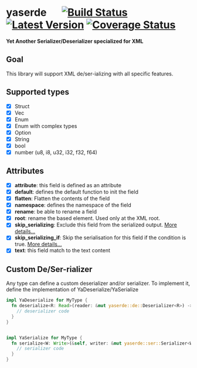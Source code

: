 # yaserde &emsp; [![Build Status]][travis] [![Latest Version]][crates.io] [![Coverage Status]][coveralls]

[Build Status]: https://travis-ci.com/media-io/yaserde.svg?branch=master
[travis]: https://travis-ci.com/media-io/yaserde
[Latest Version]: https://img.shields.io/crates/v/yaserde.svg
[crates.io]: https://crates.io/crates/yaserde

[Coverage Status]: https://coveralls.io/repos/github/media-io/yaserde/badge.svg?branch=master
[coveralls]: https://coveralls.io/github/media-io/yaserde?branch=master

**Yet Another Serializer/Deserializer specialized for XML**

## Goal
This library will support XML de/ser-ializing with all specific features.

## Supported types

- [x] Struct
- [x] Vec<AnyType>
- [x] Enum
- [x] Enum with complex types
- [x] Option
- [x] String
- [x] bool
- [x] number (u8, i8, u32, i32, f32, f64)

## Attributes

- [x] **attribute**: this field is defined as an attribute
- [x] **default**: defines the default function to init the field
- [x] **flatten**: Flatten the contents of the field
- [x] **namespace**: defines the namespace of the field
- [x] **rename**: be able to rename a field
- [x] **root**: rename the based element. Used only at the XML root.
- [x] **skip_serializing**: Exclude this field from the serialized output. [More details...](doc/skip_serializing.md)
- [x] **skip_serializing_if**: Skip the serialisation for this field if the condition is true.  [More details...](doc/skip_serializing.md)
- [x] **text**: this field match to the text content

## Custom De/Ser-rializer

Any type can define a custom deserializer and/or serializer.
To implement it, define the implementation of YaDeserialize/YaSerialize

```rust
impl YaDeserialize for MyType {
  fn deserialize<R: Read>(reader: &mut yaserde::de::Deserializer<R>) -> Result<Self, String> {
    // deserializer code
  }
}
```

```rust

impl YaSerialize for MyType {
  fn serialize<W: Write>(&self, writer: &mut yaserde::ser::Serializer<W>) -> Result<(), String> {
    // serializer code
  }
}
```
